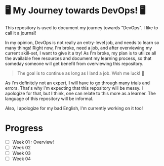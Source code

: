 # 🖥 My Journey towards DevOps! 🖥

This repository is used to document my journey towards "DevOps". I like to call it a journal!

In my opinion, DevOps is not really an entry-level job, and needs to learn so many things! Right now, I'm broke, need a job, and after overviewing my current skill-set, I want to give it a try! As I'm broke, my plan is to utilize all the available free resources and document my learning process, so that someday someone will get benefit from overviewing this repository.

> The goal is to continue as long as I land a job. Wish me luck! 👊

As I'm definitely not an expert, I will have to go through many trials and errors. That's why I'm expecting that this repository will be messy. I apologize for that, but I think, one can relate to this more as a learner. The language of this repository will be informal.

Also, I apologize for my bad English, I'm currently working on it too!

# Progress

- [ ] Week 01 : Overview!
- [ ] Week 02
- [ ] Week 03
- [ ] Week 04

